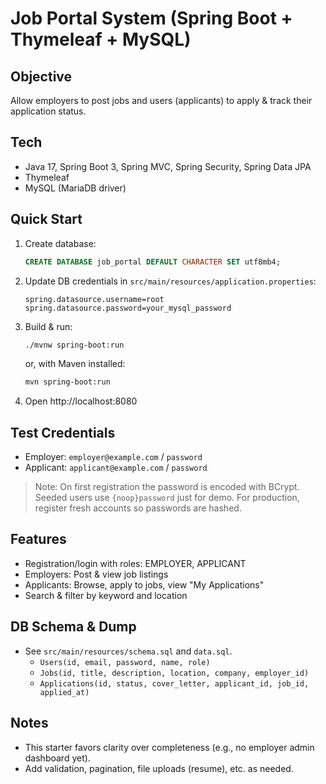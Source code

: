 # Job Portal System (Spring Boot + Thymeleaf + MySQL)

## Objective
Allow employers to post jobs and users (applicants) to apply & track their application status.

## Tech
- Java 17, Spring Boot 3, Spring MVC, Spring Security, Spring Data JPA
- Thymeleaf
- MySQL (MariaDB driver)

## Quick Start

1. Create database:
   ```sql
   CREATE DATABASE job_portal DEFAULT CHARACTER SET utf8mb4;
   ```

2. Update DB credentials in `src/main/resources/application.properties`:
   ```properties
   spring.datasource.username=root
   spring.datasource.password=your_mysql_password
   ```

3. Build & run:
   ```bash
   ./mvnw spring-boot:run
   ```
   or, with Maven installed:
   ```bash
   mvn spring-boot:run
   ```

4. Open http://localhost:8080

## Test Credentials
- Employer: `employer@example.com` / `password`
- Applicant: `applicant@example.com` / `password`

> Note: On first registration the password is encoded with BCrypt. Seeded users use `{noop}password` just for demo. For production, register fresh accounts so passwords are hashed.

## Features
- Registration/login with roles: EMPLOYER, APPLICANT
- Employers: Post & view job listings
- Applicants: Browse, apply to jobs, view "My Applications"
- Search & filter by keyword and location

## DB Schema & Dump
- See `src/main/resources/schema.sql` and `data.sql`.
  - `Users(id, email, password, name, role)`
  - `Jobs(id, title, description, location, company, employer_id)`
  - `Applications(id, status, cover_letter, applicant_id, job_id, applied_at)`

## Notes
- This starter favors clarity over completeness (e.g., no employer admin dashboard yet).
- Add validation, pagination, file uploads (resume), etc. as needed.
